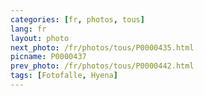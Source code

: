 ```yaml
---
categories: [fr, photos, tous]
lang: fr
layout: photo
next_photo: /fr/photos/tous/P0000435.html
picname: P0000437
prev_photo: /fr/photos/tous/P0000442.html
tags: [Fotofalle, Hyena]
---
```

